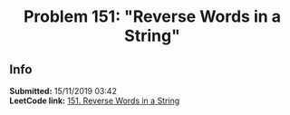 <h1></h1>
<h1 align="center">Problem 151: "Reverse Words in a String" </h1>

<h2 align="left">Info</h2>
<p align="left">
    <a align="center" > <b>Submitted:</b> 15/11/2019 03:42 </a>
    <br>
    <a align="center" > <b>LeetCode link:</b> <a href="https://leetcode.com/problems/reverse-words-in-a-string/" title="Why not check!?"> 151. Reverse Words in a String </a>
    <br>
    
